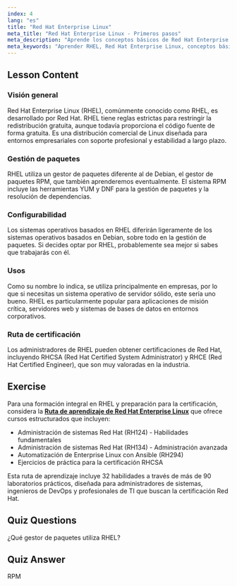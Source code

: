 ```yaml
---
index: 4
lang: "es"
title: "Red Hat Enterprise Linux"
meta_title: "Red Hat Enterprise Linux - Primeros pasos"
meta_description: "Aprende los conceptos básicos de Red Hat Enterprise Linux (RHEL), su gestor de paquetes RPM y sus usos empresariales. Comprende las diferencias y beneficios principales de RHEL."
meta_keywords: "Aprender RHEL, Red Hat Enterprise Linux, conceptos básicos de RHEL, gestor de paquetes RPM, SO de servidor Linux, RHEL para principiantes, guía de RHEL"
---
```


## Lesson Content

### Visión general

Red Hat Enterprise Linux (RHEL), comúnmente conocido como RHEL, es desarrollado por Red Hat. RHEL tiene reglas estrictas para restringir la redistribución gratuita, aunque todavía proporciona el código fuente de forma gratuita. Es una distribución comercial de Linux diseñada para entornos empresariales con soporte profesional y estabilidad a largo plazo.

### Gestión de paquetes

RHEL utiliza un gestor de paquetes diferente al de Debian, el gestor de paquetes RPM, que también aprenderemos eventualmente. El sistema RPM incluye las herramientas YUM y DNF para la gestión de paquetes y la resolución de dependencias.

### Configurabilidad

Los sistemas operativos basados en RHEL diferirán ligeramente de los sistemas operativos basados en Debian, sobre todo en la gestión de paquetes. Si decides optar por RHEL, probablemente sea mejor si sabes que trabajarás con él.

### Usos

Como su nombre lo indica, se utiliza principalmente en empresas, por lo que si necesitas un sistema operativo de servidor sólido, este sería uno bueno. RHEL es particularmente popular para aplicaciones de misión crítica, servidores web y sistemas de bases de datos en entornos corporativos.

### Ruta de certificación

Los administradores de RHEL pueden obtener certificaciones de Red Hat, incluyendo RHCSA (Red Hat Certified System Administrator) y RHCE (Red Hat Certified Engineer), que son muy valoradas en la industria.

## Exercise

Para una formación integral en RHEL y preparación para la certificación, considera la **[Ruta de aprendizaje de Red Hat Enterprise Linux](https://labex.io/skilltrees/rhel)** que ofrece cursos estructurados que incluyen:

- Administración de sistemas Red Hat (RH124) - Habilidades fundamentales
- Administración de sistemas Red Hat (RH134) - Administración avanzada
- Automatización de Enterprise Linux con Ansible (RH294)
- Ejercicios de práctica para la certificación RHCSA

Esta ruta de aprendizaje incluye 32 habilidades a través de más de 90 laboratorios prácticos, diseñada para administradores de sistemas, ingenieros de DevOps y profesionales de TI que buscan la certificación Red Hat.

## Quiz Questions

¿Qué gestor de paquetes utiliza RHEL?

## Quiz Answer

RPM
